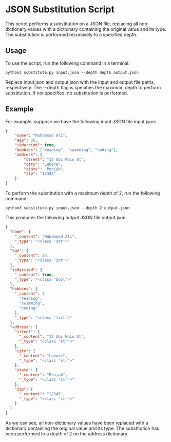 # JSON Substitution Script
This script performs a substitution on a JSON file, replacing all non-dictionary values with a dictionary containing the original value and its type. The substitution is performed recursively to a specified depth.

## Usage
To use the script, run the following command in a terminal:

```shell
python3 substitute.py input.json --depth depth output.json
```

Replace input.json and output.json with the input and output file paths, respectively. The --depth flag is specifies the maximum depth to perform substitution. If not specified, no substitution is performed.

## Example
For example, suppose we have the following input JSON file input.json:

```input.json
{
    "name": "Muhammad Ali",
    "age": 26,
    "isMarried": true,
    "hobbies": ["reading", "swimming", "coding"],
    "address": {
        "street": "12 Abc Main St",
        "city": "Lahore",
        "state": "Punjab",
        "zip": "12345"
    }
}
```
To perform the substitution with a maximum depth of 2, run the following command:


```shell
python3 substitute.py input.json --depth 2 output.json 
```
This produces the following output JSON file output.json:

```output.json
{
  "name": {
    "_content": "Muhammad Ali",
    "_type": "<class 'str'>"
  },
  "age": {
    "_content": 26,
    "_type": "<class 'int'>"
  },
  "isMarried": {
    "_content": true,
    "_type": "<class 'bool'>"
  },
  "hobbies": {
    "_content": [
      "reading",
      "swimming",
      "coding"
    ],
    "_type": "<class 'list'>"
  },
  "address": {
    "street": {
      "_content": "12 Abc Main St",
      "_type": "<class 'str'>"
    },
    "city": {
      "_content": "Lahore",
      "_type": "<class 'str'>"
    },
    "state": {
      "_content": "Punjab",
      "_type": "<class 'str'>"
    },
    "zip": {
      "_content": "12345",
      "_type": "<class 'str'>"
    }
  }
}
```
As we can see, all non-dictionary values have been replaced with a dictionary containing the original value and its type. The substitution has been performed to a depth of 2 on the address dictionary.
